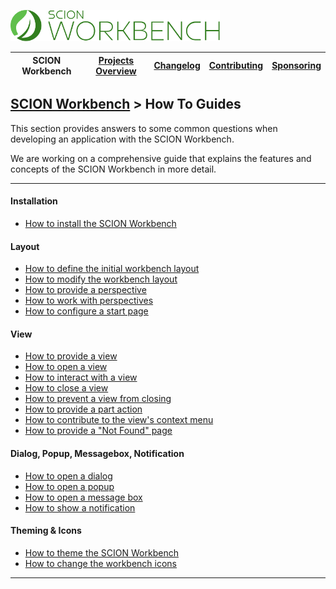 <a href="/README.md"><img src="/resources/branding/scion-workbench-banner.svg" height="50" alt="SCION Workbench"></a>

| SCION Workbench | [Projects Overview][menu-projects-overview] | [Changelog][menu-changelog] | [Contributing][menu-contributing] | [Sponsoring][menu-sponsoring] |  
| --- | --- | --- | --- | --- |

## [SCION Workbench][menu-home] > How To Guides

This section provides answers to some common questions when developing an application with the SCION Workbench.

We are working on a comprehensive guide that explains the features and concepts of the SCION Workbench in more detail.

***

#### Installation
- [How to install the SCION Workbench](how-to-install-workbench.md)

#### Layout
- [How to define the initial workbench layout](how-to-define-initial-layout.md)
- [How to modify the workbench layout](how-to-modify-layout.md)
- [How to provide a perspective](how-to-provide-perspective.md)
- [How to work with perspectives](how-to-perspective.md)
- [How to configure a start page](how-to-configure-start-page.md)

#### View
- [How to provide a view](how-to-provide-view.md)
- [How to open a view](how-to-open-view.md)
- [How to interact with a view](how-to-interact-with-view.md)
- [How to close a view](how-to-close-view.md)
- [How to prevent a view from closing](how-to-prevent-view-closing.md)
- [How to provide a part action](how-to-provide-part-action.md)
- [How to contribute to the view's context menu](how-to-provide-view-menu-item.md)
- [How to provide a "Not Found" page](how-to-provide-not-found-page.md)

#### Dialog, Popup, Messagebox, Notification
- [How to open a dialog](how-to-open-dialog.md)
- [How to open a popup](how-to-open-popup.md)
- [How to open a message box](how-to-open-message-box.md)
- [How to show a notification](how-to-show-notification.md)
 
#### Theming & Icons
- [How to theme the SCION Workbench](how-to-theme-workbench.md)
- [How to change the workbench icons](how-to-icons.md)


***

[menu-home]: /README.md
[menu-projects-overview]: /docs/site/projects-overview.md
[menu-changelog]: /docs/site/changelog.md
[menu-contributing]: /CONTRIBUTING.md
[menu-sponsoring]: /docs/site/sponsoring.md
